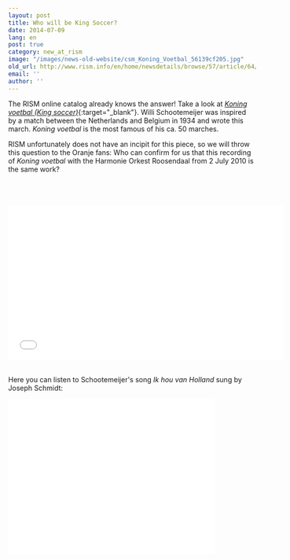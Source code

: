 ```yaml
---
layout: post
title: Who will be King Soccer?
date: 2014-07-09
lang: en
post: true
category: new_at_rism
image: "/images/news-old-website/csm_Koning_Voetbal_56139cf205.jpg"
old_url: http://www.rism.info/en/home/newsdetails/browse/57/article/64/who-will-be-king-soccer.html
email: ''
author: ''
---
```


The RISM online catalog already knows the answer! Take a look at [_Koning voetbal (King soccer)_](https://opac.rism.info/search?id=702011485&db=251&View=rism){:target="_blank"}. Willi Schootemeijer was inspired by a match between the Netherlands and Belgium in 1934 and wrote this march. _Koning voetbal_ is the most famous of his ca. 50 marches.  

RISM unfortunately does not have an incipit for this piece, so we will throw this question to the Oranje fans: Who can confirm for us that this recording of _Koning voetbal_ with the Harmonie Orkest Roosendaal from 2 July 2010 is the same work?  
&nbsp;  
&nbsp;  
&nbsp;  
<iframe width="560" height="315" src="//www.youtube.com/embed/aHww090YWls" frameborder="0" allowfullscreen></iframe>  
&nbsp;

Here you can listen to Schootemeijer's song _Ik hou van Holland_ sung by Joseph Schmidt:  

<iframe width="420" height="315" src="//www.youtube.com/embed/H_Mg0w9RZio" frameborder="0" allowfullscreen></iframe>
&nbsp;  
&nbsp;
